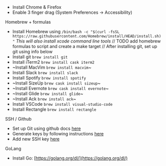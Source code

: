 - Install Chrome & Firefox
- Enable 3 finger drag (System Preferences -> Accessibility)

Homebrew + formulas
- Install Homebrew using `/bin/bash -c "$(curl -fsSL https://raw.githubusercontent.com/Homebrew/install/HEAD/install.sh)"` *This will also install xcode command line tools*
// TODO add homebrew formulas to script and create a make target
// After installing git, set up git using info below
- Install git `brew install git`
- Install iTerm2 `brew install cask iterm2`
- ~Install MacVim `brew install macvim`~
- Install Slack `brew install slack`
- Install Spotify `brew install spotify`
- ~Install SizeUp `brew cask install sizeup`~
- ~Install Evernote `brew cask install evernote`~
- ~Install Glide `brew install glide`~
- ~Install Ack `brew install ack`~
- Install VSCode `brew install visual-studio-code`
- Install Rectangle `brew install rectangle`

SSH / Github
- Set up Git using github docs [here](https://docs.github.com/en/get-started/quickstart/set-up-git)
- Generate keys by following instructions [here](https://help.github.com/articles/generating-a-new-ssh-key-and-adding-it-to-the-ssh-agent/)
- Add new SSH key [here](https://github.com/settings/keys)

GoLang
- Install Go: [https://golang.org/dl/](https://golang.org/dl/)
